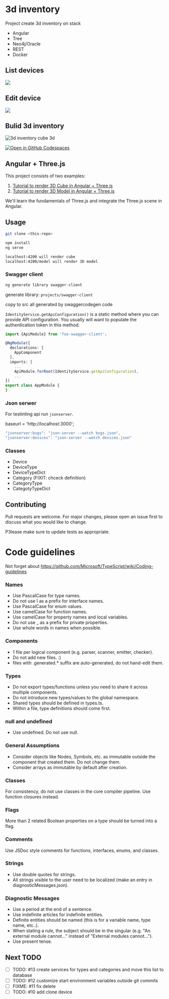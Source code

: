 # 3d inventory

Project create 3d inventory on stack

- Angular
- Tree
- Neo4j/Oracle
- REST
- Docker

## List devices

![](doc/img/Screenshot%202023-04-11%20at%2007-51-03%203d%20inventory.png)

## Edit device

![](doc/img/Screenshot%202023-04-11%20at%2007-50-36%203d%20inventory.png)

## Bulid 3d inventory

![3d inventory cube 3d](doc/img/Screenshot%20from%202023-03-27%2008-15-27.png?version%3D1679897790517)

[![Open in GitHub Codespaces](https://github.com/codespaces/badge.svg)](https://github.com/codespaces/new?hide_repo_select=true&ref=main&repo=0000000&machine=premiumLinux&devcontainer_path=.devcontainer%2Fdevcontainer.json&location=WestUs2)

## Angular + Three.js

This project consists of two examples:

1. [Tutorial to render 3D Cube in Angular + Three.js](https://srivastavaanurag79.medium.com/hello-cube-your-first-three-js-scene-in-angular-176c44b9c6c0)
2. [Tutorial to render 3D Model in Angular + Three.js](https://srivastavaanurag79.medium.com/3d-model-three-js-scene-in-angular-7bcbc0d00c31)

We'll learn the fundamentals of Three.js and integrate the Three.js scene in Angular.

## Usage

```bash
git clone <this-repo>

npm install
ng serve

localhost:4200 will render cube
localhost:4200/model will render 3D model
```

### Swagger client

```js
ng generate library swagger-client
```

generate library: `projects/swagger-client`

copy to src all generated by swaggercodegen code

`IdentityService.getApiConfiguration()` is a static method where you can provide API configuration. You usually will want to populate the authentication token in this method.

```ts
import {ApiModule} from 'foo-swagger-client';

@NgModule({
  declarations: [
    AppComponent
  ],
  imports: [
    ...
    ApiModule.forRoot(IdentityService.getApiConfiguration),
    ...
})
export class AppModule {
}
```

### Json serwer

For testinting api run `jsonserver`.

baseurl = 'http://localhost:3000';

```js
"jsonserver:bugs": "json-server --watch bugs.json",
"jsonserver:devices": "json-server --watch devices.json"
```

### Classes

- Device
- DeviceType
- DeviceTypeDict
- Category (FIXIT: chceck definition)
- CategoryType
- CategotyTypeDict

## Contributing

Pull requests are welcome. For major changes, please open an issue first to discuss what you would like to change.

P3lease make sure to update tests as appropriate.

# Code guidelines

Not forget about https://github.com/Microsoft/TypeScript/wiki/Coding-guidelines

### Names

- Use PascalCase for type names.
- Do not use I as a prefix for interface names.
- Use PascalCase for enum values.
- Use camelCase for function names.
- Use camelCase for property names and local variables.
- Do not use \_ as a prefix for private properties.
- Use whole words in names when possible.

### Components

- 1 file per logical component (e.g. parser, scanner, emitter, checker).
- Do not add new files. :)
- files with .generated.\* suffix are auto-generated, do not hand-edit them.

### Types

- Do not export types/functions unless you need to share it across multiple components.
- Do not introduce new types/values to the global namespace.
- Shared types should be defined in types.ts.
- Within a file, type definitions should come first.

### null and undefined

- Use undefined. Do not use null.

### General Assumptions

- Consider objects like Nodes, Symbols, etc. as immutable outside the component that created them. Do not change them.
- Consider arrays as immutable by default after creation.

### Classes

For consistency, do not use classes in the core compiler pipeline. Use function closures instead.

### Flags

More than 2 related Boolean properties on a type should be turned into a flag.

### Comments

Use JSDoc style comments for functions, interfaces, enums, and classes.

### Strings

- Use double quotes for strings.
- All strings visible to the user need to be localized (make an entry in diagnosticMessages.json).

### Diagnostic Messages

- Use a period at the end of a sentence.
- Use indefinite articles for indefinite entities.
- Definite entities should be named (this is for a variable name, type name, etc..).
- When stating a rule, the subject should be in the singular (e.g. "An external module cannot..." instead of "External modules cannot...").
- Use present tense.

## Next TODO

- [ ] TODO: #13 create services for types and categories and move this list to database
- [ ] TODO: #12 customize start environment variables outside git commits
- [ ] FIXME: #11 fix delete
- [ ] TODO: #10 add clone device

